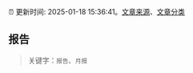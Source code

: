 :alarm_clock: 更新时间: 2025-01-18 15:36:41。[文章来源](/README.md)、[文章分类](/TAGS.md)

## 报告


> 关键字：`报告`、`月报`



